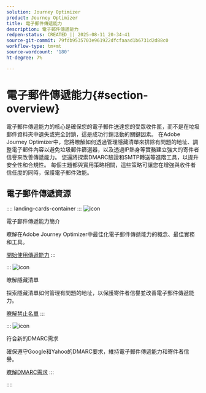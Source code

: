```yaml
---
solution: Journey Optimizer
product: Journey Optimizer
title: 電子郵件傳遞能力
description: 電子郵件傳遞能力
redpen-status: CREATED_||_2025-08-11_20-34-41
source-git-commit: 79fdb9535703e961922dfcfaaad1b6731d2d88c0
workflow-type: tm+mt
source-wordcount: '180'
ht-degree: 7%

---
```



# 電子郵件傳遞能力{#section-overview}

電子郵件傳遞能力的核心是確保您的電子郵件送達您的受眾收件匣，而不是在垃圾郵件資料夾中遺失或完全封鎖，這是成功行銷活動的關鍵因素。 在Adobe Journey Optimizer中，您將瞭解如何透過管理隱藏清單來排除有問題的地址、調整電子郵件內容以避免垃圾郵件篩選器，以及透過IP熱身等實務建立強大的寄件者信譽來改善傳遞能力。 您還將探索DMARC驗證和SMTP轉送等進階工具，以提升安全性和合規性。 每個主題都與實用策略相關，這些策略可讓您在增強與收件者信任度的同時，保護電子郵件效能。

## 電子郵件傳遞資源

:::: landing-cards-container
:::
![icon](https://cdn.experienceleague.adobe.com/icons/book.svg?lang=zh-Hant)

電子郵件傳遞能力簡介

瞭解在Adobe Journey Optimizer中最佳化電子郵件傳遞能力的概念、最佳實務和工具。

[開始使用傳遞能力](../using/reports/deliverability.md)
:::

:::
![icon](https://cdn.experienceleague.adobe.com/icons/list-check.svg?lang=zh-Hant)

瞭解隱藏清單

探索隱藏清單如何管理有問題的地址，以保護寄件者信譽並改善電子郵件傳遞能力。

[瞭解禁止名單](../using/reports/suppression-list.md)
:::

:::
![icon](https://cdn.experienceleague.adobe.com/icons/shield-halved.svg?lang=zh-Hant)

符合新的DMARC需求

確保遵守Google和Yahoo的DMARC要求，維持電子郵件傳遞能力和寄件者信譽。

[瞭解DMARC需求](../using/configuration/dmarc-record-update.md)
:::

::::
